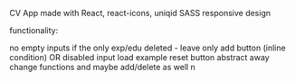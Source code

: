 CV App
made with React, react-icons, uniqid
SASS
responsive design

functionality:

no empty inputs
if the only exp/edu deleted - leave only add button (inline condition) OR disabled input
load example
reset button
abstract away change functions and maybe add/delete as well n
